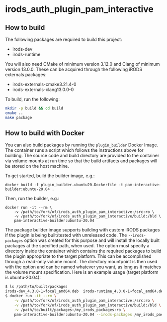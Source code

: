 # irods_auth_plugin_pam_interactive

## How to build

The following packages are required to build this project:
 - irods-dev
 - irods-runtime

You will also need CMake of minimum version 3.12.0 and Clang of minimum version 13.0.0. These can be acquired through the following iRODS externals packages:
 - irods-externals-cmake3.21.4-0
 - irods-externals-clang13.0.0-0

To build, run the following:
```bash
mkdir -p build && cd build
cmake ..
make package
```

## How to build with Docker

You can also build packages by running the `plugin_builder` Docker Image. The container runs a script which follows the instructions above for building. The source code and build directory are provided to the container via volume mounts at run time so that the build artifacts and packages will be stored on the host machine.

To get started, build the builder image, e.g.:
```
docker build -f plugin_builder.ubuntu20.Dockerfile -t pam-interactive-builder:ubuntu-20.04 .
```

Then, run the builder, e.g.:
```
docker run -it --rm \
    -v /path/to/fork/of/irods_auth_plugin_pam_interactive:/src:ro \
    -v /path/to/fork/of/irods_auth_plugin_pam_interactive/build:/bld \
    pam-interactive-builder:ubuntu-20.04
```

The package builder image supports building with custom iRODS packages if the plugin is being built/tested with unreleased code. The `--irods-packages` option was created for this purpose and will install the locally built packages at the specified path, when used. The option must specify a directory inside the container which contains the required packages to build the plugin appropriate to the target platform. This can be accomplished through a read-only volume mount. The directory mountpoint is then used with the option and can be named whatever you want, as long as it matches the volume mount specification. Here is an example usage (target platform is ubuntu-20.04):
```bash
$ ls /path/to/built/packages
irods-dev_4.3.0-1~focal_amd64.deb  irods-runtime_4.3.0-1~focal_amd64.deb  <...>
$ docker run -it --rm \
    -v /path/to/fork/of/irods_auth_plugin_pam_interactive:/src:ro \
    -v /path/to/fork/of/irods_auth_plugin_pam_interactive/build:/bld \
    -v /path/to/built/packages:/my_irods_packages:ro \
    pam-interactive-builder:ubuntu-20.04 --irods-packages /my_irods_packages
```
